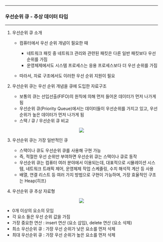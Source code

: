 -----
### 우선순위 큐 - 추상 데이터 타입
-----
1. 우선순위 큐 소개
   - 컴퓨터에서 우선 순위 개념이 필요한 때
     + 네트워크 패킷 중 네트워크 관리와 관련된 패킷은 다른 일반 패킷보다 우선 순위를 가짐
     + 운영체제에서도 시스템 프로세스는 응용 프로세스보다 더 우선 순위를 가짐

   - 따라서, 자료 구조에서도 이러한 우선 순위 지원이 필요

2. 우선순위 큐는 우선 순위 개념을 큐에 도입한 자료구조
   - 보통의 큐는 선입선출(FIFO)의 원칙에 의해 먼저 들어온 데이터가 먼저 나가게 됨
   - 우선순위 큐(Priority Queue)에서는 데이터들이 우선순위를 가지고 있고, 우선 순위가 높은 데이터가 먼저 나가게 됨
   - 스택 / 큐 / 우선순위 큐 비교
<div align="center">
<img src="https://github.com/user-attachments/assets/fdef1f2e-f914-4cb3-8a49-3206d5b2562d">
</div>

3. 우선순위 큐는 가장 일반적인 큐
   - 스택이나 큐도 우선순위 큐를 사용해 구현 가능
   - 즉, 적절한 우선 순위만 부여하면 우선순위 큐는 스택이나 큐로 동작
   - 우선순위 큐는 컴퓨터 여러 분야에서 이용되는데, 대표적으로 시뮬레이션 시스템, 네트워크 트래픽 제어, 운영체제 작업 스케줄링, 수치 해석적 계산 등 사용
   - 배열, 연결 리스트 등 여러 가지 방법으로 구현이 가능하며, 가장 효율적인 구조는 Heap(히프)

4. 우선순위 큐 추상 자료형
<div align="center">
<img src="https://github.com/user-attachments/assets/abee6a21-1aa3-405d-aa84-f8db5ab761a6">
</div>

   - 0개 이상의 요소의 모임
   - 각 요소 들은 우선 순위 값을 가짐
   - 가장 중요한 연산 : insert 연산 (요소 삽입), delete 연산 (요소 삭제)
   - 최소 우선순위 큐 : 가장 우선 순위가 낮은 요소를 먼저 삭제
   - 최대 우선순위 큐 : 가장 우선 순위가 높은 요소를 먼저 삭제
     
